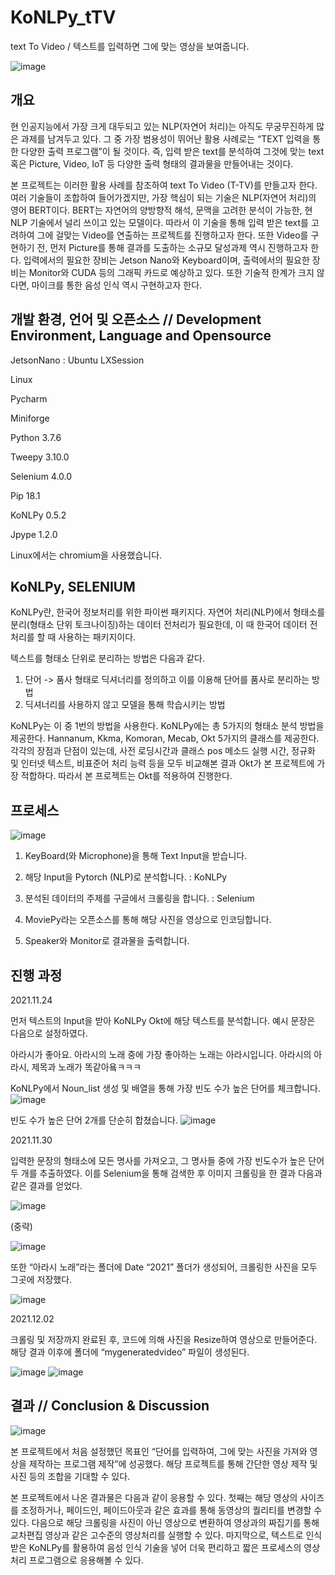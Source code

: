 # KoNLPy_tTV
text To Video / 텍스트를 입력하면 그에 맞는 영상을 보여줍니다.

![image](https://github.com/Junst/KoNLPy_tTV/blob/master/GitPic/%EA%B7%B8%EB%A6%BC1.jpg)

## 개요
현 인공지능에서 가장 크게 대두되고 있는 NLP(자연어 처리)는 아직도 무궁무진하게 많은 과제를 남겨두고 있다. 그 중 가장 범용성이 뛰어난 활용 사례로는 “TEXT 입력을 통한 다양한 출력 프로그램”이 될 것이다. 즉, 입력 받은 text를 분석하여 그것에 맞는 text 혹은 Picture, Video, IoT 등 다양한 출력 형태의 결과물을 만들어내는 것이다.

본 프로젝트는 이러한 활용 사례를 참조하여 text To Video (T-TV)를 만들고자 한다. 여러 기술들이 조합하여 들어가겠지만, 가장 핵심이 되는 기술은 NLP(자연어 처리)의 영어 BERT이다. BERT는 자연어의 양방향적 해석, 문맥을 고려한 분석이 가능한, 현 NLP 기술에서 널리 쓰이고 있는 모델이다. 따라서 이 기술을 통해 입력 받은 text를 고려하여 그에 걸맞는 Video를 연출하는 프로젝트를 진행하고자 한다. 또한 Video를 구현하기 전, 먼저 Picture를 통해 결과를 도출하는 소규모 달성과제 역시 진행하고자 한다.
입력에서의 필요한 장비는 Jetson Nano와 Keyboard이며, 출력에서의 필요한 장비는 Monitor와 CUDA 등의 그래픽 카드로 예상하고 있다. 또한 기술적 한계가 크지 않다면, 마이크를 통한 음성 인식 역시 구현하고자 한다.

## 개발 환경, 언어 및 오픈소스 // Development Environment, Language and Opensource
JetsonNano : Ubuntu LXSession

Linux

Pycharm

Miniforge

Python 3.7.6

Tweepy 3.10.0

Selenium 4.0.0

Pip 18.1

KoNLPy 0.5.2

Jpype 1.2.0

Linux에서는 chromium을 사용했습니다.

## KoNLPy, SELENIUM
KoNLPy란, 한국어 정보처리를 위한 파이썬 패키지다. 자연어 처리(NLP)에서 형태소를 분리(형태소 단위 토크나이징)하는 데이터 전처리가 필요한데, 이 때 한국어 데이터 전처리를 할 때 사용하는 패키지이다.

텍스트를 형태소 단위로 분리하는 방법은 다음과 같다.

1.	단어 -> 품사 형태로 딕셔너리를 정의하고 이를 이용해 단어를 품사로 분리하는 방법
2.	딕셔너리를 사용하지 않고 모델을 통해 학습시키는 방법

KoNLPy는 이 중 1번의 방법을 사용한다. KoNLPy에는 총 5가지의 형태소 분석 방법을 제공한다. Hannanum, Kkma, Komoran, Mecab, Okt 5가지의 클래스를 제공한다. 각각의 장점과 단점이 있는데, 사전 로딩시간과 클래스 pos 메소드 실행 시간, 정규화 및 인터넷 텍스트, 비표준어 처리 능력 등을 모두 비교해본 결과 Okt가 본 프로젝트에 가장 적합하다. 따라서 본 프로젝트는 Okt를 적용하여 진행한다.



## 프로세스
![image](https://github.com/Junst/KoNLPy_tTV/blob/master/GitPic/%EA%B7%B8%EB%A6%BC2.png)

1. KeyBoard(와 Microphone)을 통해 Text Input을 받습니다.

2. 해당 Input을 Pytorch (NLP)로 분석합니다. : KoNLPy 

3. 분석된 데이터의 주제를 구글에서 크롤링을 합니다. : Selenium

4. MoviePy라는 오픈소스를 통해 해당 사진을 영상으로 인코딩합니다.

5. Speaker와 Monitor로 결과물을 출력합니다.


## 진행 과정
2021.11.24

먼저 텍스트의 Input을 받아 KoNLPy Okt에 해당 텍스트를 분석합니다. 예시 문장은 다음으로 설정하였다.

아라시가 좋아요. 아라시의 노래 중에 가장 좋아하는 노래는 아라시입니다. 아라시의 아라시, 제목과 노래가 똑같아욬ㅋㅋㅋ

KoNLPy에서 Noun_list 생성 및 배열을 통해 가장 빈도 수가 높은 단어를 체크합니다.
![image](https://github.com/Junst/KoNLPy_tTV/blob/master/GitPic/tTV_NLP1.png)

빈도 수가 높은 단어 2개를 단순히 합쳤습니다.
![image](https://github.com/Junst/KoNLPy_tTV/blob/master/GitPic/tTV_NLP2.PNG)

2021.11.30

입력한 문장의 형태소에 모든 명사를 가져오고, 그 명사들 중에 가장 빈도수가 높은 단어 두 개를 추출하였다. 이를 Selenium을 통해 검색한 후 이미지 크롤링을 한 결과 다음과 같은 결과를 얻었다.

![image](https://github.com/Junst/KoNLPy-tTV/blob/master/GitPic/%EA%B7%B8%EB%A6%BC1.png)

(중략)

![image](https://github.com/Junst/KoNLPy-tTV/blob/master/GitPic/pic2.png)

또한 “아라시 노래”라는 폴더에 Date “2021” 폴더가 생성되어, 크롤링한 사진을 모두 그곳에 저장했다.

![image](https://github.com/Junst/KoNLPy-tTV/blob/master/GitPic/%EA%B7%B8%EB%A6%BC3.png)

2021.12.02

크롤링 및 저장까지 완료된 후, 코드에 의해 사진을 Resize하여 영상으로 만들어준다. 해당 결과 이후에 폴더에 “mygeneratedvideo” 파일이 생성된다.

![image](https://github.com/Junst/KoNLPy-tTV/blob/master/GitPic/%EA%B7%B8%EB%A6%BC4.png)
![image](https://github.com/Junst/KoNLPy-tTV/blob/master/GitPic/%EA%B7%B8%EB%A6%BC5.png)

## 결과 // Conclusion & Discussion 
![image](https://github.com/Junst/KoNLPy-tTV/blob/master/result.gif)

본 프로젝트에서 처음 설정했던 목표인 “단어를 입력하여, 그에 맞는 사진을 가져와 영상을 제작하는 프로그램 제작”에 성공했다. 해당 프로젝트를 통해 간단한 영상 제작 및 사진 등의 조합을 기대할 수 있다. 

본 프로젝트에서 나온 결과물은 다음과 같이 응용할 수 있다. 첫째는 해당 영상의 사이즈를 조정하거나, 페이드인, 페이드아웃과 같은 효과를 통해 동영상의 퀄리티를 변경할 수 있다. 다음으로 해당 크롤링을 사진이 아닌 영상으로 변환하여 영상과의 짜집기를 통해 교차편집 영상과 같은 고수준의 영상처리를 실행할 수 있다. 마지막으로, 텍스트로 인식 받은 KoNLPy를 활용하여 음성 인식 기술을 넣어 더욱 편리하고 짧은 프로세스의 영상 처리 프로그램으로 응용해볼 수 있다.

